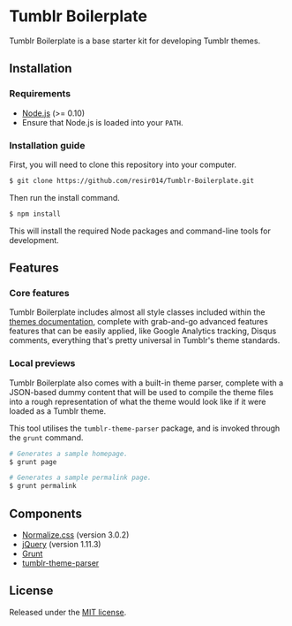 # Tumblr Boilerplate

Tumblr Boilerplate is a base starter kit for developing Tumblr themes.

## Installation

### Requirements

* [Node.js](https://nodejs.org/) (>= 0.10)
* Ensure that Node.js is loaded into your `PATH`.

### Installation guide

First, you will need to clone this repository into your computer.

```sh
$ git clone https://github.com/resir014/Tumblr-Boilerplate.git
```

Then run the install command.

```sh
$ npm install
```

This will install the required Node packages and command-line tools for development.

## Features

### Core features

Tumblr Boilerplate includes almost all style classes included within the [themes documentation](http://www.tumblr.com/docs/en/custom_themes), complete with grab-and-go advanced features features that can be easily applied, like Google Analytics tracking, Disqus comments, everything that's pretty universal in Tumblr's theme standards.

### Local previews

Tumblr Boilerplate also comes with a built-in theme parser, complete with a JSON-based dummy content that will be used to compile the theme files into a rough representation of what the theme would look like if it were loaded as a Tumblr theme.

This tool utilises the `tumblr-theme-parser` package, and is invoked through the `grunt` command.

```sh
# Generates a sample homepage.
$ grunt page

# Generates a sample permalink page.
$ grunt permalink
```

## Components

* [Normalize.css](http://necolas.github.io/normalize.css/) (version 3.0.2)
* [jQuery](https://jquery.com/) (version 1.11.3)
* [Grunt](http://gruntjs.com/)
* [tumblr-theme-parser](https://github.com/carrot/tumblr-theme-parser)

## License

Released under the [MIT license](https://github.com/resir014/Tumblr-Boilerplate/blob/master/LICENSE).
